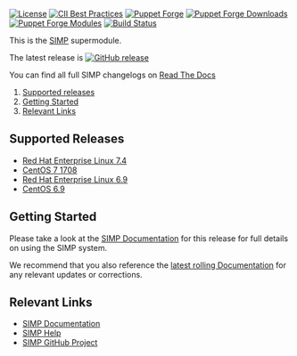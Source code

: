 [![License](https://img.shields.io/:license-apache-blue.svg)](http://www.apache.org/licenses/LICENSE-2.0.html)
[![CII Best Practices](https://bestpractices.coreinfrastructure.org/projects/73/badge)](https://bestpractices.coreinfrastructure.org/projects/73)
[![Puppet Forge](https://img.shields.io/puppetforge/v/simp/simp_core.svg)](https://forge.puppetlabs.com/simp/simp_core)
[![Puppet Forge Downloads](https://img.shields.io/puppetforge/dt/simp/simp_core.svg)](https://forge.puppetlabs.com/simp/simp_core)
[![Puppet Forge Modules](https://img.shields.io/puppetforge/mc/simp.svg)](https://forge.puppetlabs.com/simp)
[![Build Status](https://travis-ci.org/simp/simp-core.svg)](https://travis-ci.org/simp/simp-core)

This is the [SIMP](https://simp-project.com) supermodule.

The latest release is [![GitHub release](https://img.shields.io/github/release/simp/simp-core.svg)](https://github.com/simp/simp-core/releases)

You can find all full SIMP changelogs on [Read The Docs](https://simp.readthedocs.io/en/master/changelogs)

1. [Supported releases](#supported-releases)
2. [Getting Started](#getting-started)
3. [Relevant Links](#relevant-links)


## Supported Releases

  * [Red Hat Enterprise Linux 7.4](https://access.redhat.com/documentation/en-US/Red_Hat_Enterprise_Linux/7/html/7.4_Release_Notes/index.html)
  * [CentOS 7 1708](http://vault.centos.org/7.4.1708/isos/x86_64/)
  * [Red Hat Enterprise Linux 6.9](https://access.redhat.com/documentation/en-US/Red_Hat_Enterprise_Linux/6/html/6.9_Release_Notes/index.html)
  * [CentOS 6.9](http://vault.centos.org/6.9/isos/x86_64/)


## Getting Started

Please take a look at the [SIMP Documentation](http://simp.readthedocs.io/en/6.2.0-0/)
for this release for full details on using the SIMP system.

We recommend that you also reference the
[latest rolling Documentation](http://simp.readthedocs.io/en/latest/)
for any relevant updates or corrections.


## Relevant Links

- [SIMP Documentation](http://simp.readthedocs.io)
- [SIMP Help](http://simp.readthedocs.io/en/master/help/index.html)
- [SIMP GitHub Project](https://github.com/simp)
